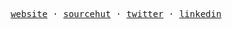 <p align="center"><samp>
  <a href="https://heittpr.io">website</a> &middot;
  <a href="https://sr.ht/~heittpr">sourcehut</a> &middot;
  <a href="https://twitter.com/heittpr">twitter</a> &middot;
  <a href="https://www.linkedin.com/in/heittpr">linkedin</a>
</p></center>
